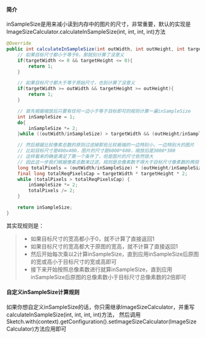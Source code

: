#### 简介

inSampleSize是用来减小读到内存中的图片的尺寸，非常重要，默认的实现是ImageSizeCalculator.calculateInSampleSize(int, int, int, int)方法
```java
@Override
public int calculateInSampleSize(int outWidth, int outHeight, int targetWidth, int targetHeight) {
    // 如果目标尺寸都小于等于0，那就别计算了没意义
    if(targetWidth <= 0 && targetHeight <= 0){
        return 1;
    }

    // 如果目标尺寸都大于等于原始尺寸，也别计算了没意义
    if(targetWidth >= outWidth && targetHeight >= outHeight){
        return 1;
    }

    // 首先根据缩放后只要有任何一边小于等于目标即可的规则计算一遍inSampleSize
    int inSampleSize = 1;
    do{
        inSampleSize *= 2;
    }while ((outWidth/inSampleSize) > targetWidth && (outHeight/inSampleSize) > targetHeight);

    // 然后根据比较像素总数的原则过滤掉那些比较极端的一边特别小，一边特别大的图片
    // 比如目标尺寸是400x400，图片的尺寸是6000*600，缩放后是3000*300
    // 这样看来的确是满足了第一个条件了，但是图片的尺寸依然很大
    // 因此这一步我们根据像素总数来过滤，规则是总像素数不得大于目标尺寸像素数的两倍
    long totalPixels = (outWidth/inSampleSize) * (outHeight/inSampleSize);
    final long totalReqPixelsCap = targetWidth * targetHeight * 2;
    while (totalPixels > totalReqPixelsCap) {
        inSampleSize *= 2;
        totalPixels /= 2;
    }

    return inSampleSize;
}
```

其实现规则是：
>* 如果目标尺寸的宽高都小于0，就不计算了直接返回1
>* 如果目标尺寸的宽高都大于原图的宽高，就不计算了直接返回1
>* 然后开始每次乘以2计算inSampleSize，直到应用inSampleSize后原图的宽或高小于目标尺寸的宽或高即可
>* 接下来开始按照总像素数进行就算inSampleSize，直到应用inSampleSize后原图的总像素数小于目标尺寸总像素数的2倍即可

#### 自定义inSampleSize计算规则
如果你想自定义inSampleSize的话，你只需继承ImageSizeCalculator，并重写calculateInSampleSize(int, int, int, int)方法，
然后调用Sketch.with(context).getConfiguration().setImageSizeCalculator(ImageSizeCalculator)方法应用即可